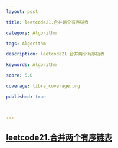 ```yaml
---
layout: post

title: leetcode21.合并两个有序链表

category: Algorithm

tags: Algorithm

description: leetcode21.合并两个有序链表

keywords: Algorithm

score: 5.0

coverage: libra_coverage.png

published: true



---
```


##  [leetcode21.合并两个有序链表](https://leetcode.cn/problems/merge-two-sorted-lists/)

